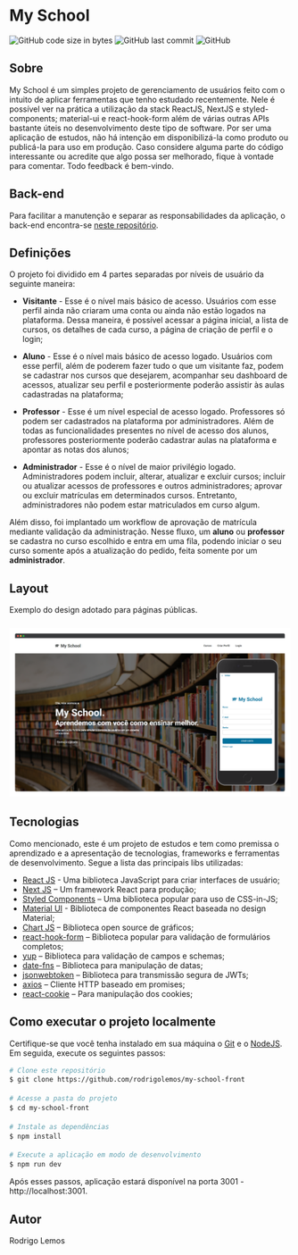 # My School
<p>
  <img alt="GitHub code size in bytes" src="https://img.shields.io/github/languages/code-size/rodrigolemos/my-school-front">
  <img alt="GitHub last commit" src="https://img.shields.io/github/last-commit/rodrigolemos/my-school-front">
  <img alt="GitHub" src="https://img.shields.io/github/license/rodrigolemos/my-school-front">
</p>

## Sobre

My School é um simples projeto de gerenciamento de usuários feito com o intuito de aplicar ferramentas que tenho estudado recentemente. Nele é possível ver na prática a utilização da stack ReactJS, NextJS e styled-components; material-ui e react-hook-form além de várias outras APIs bastante úteis no desenvolvimento deste tipo de software. Por ser uma aplicação de estudos, não há intenção em disponibilizá-la como produto ou publicá-la para uso em produção. Caso considere alguma parte do código interessante ou acredite que algo possa ser melhorado, fique à vontade para comentar. Todo feedback é bem-vindo.

## Back-end

Para facilitar a manutenção e separar as responsabilidades da aplicação, o back-end encontra-se [neste repositório](https://github.com/rodrigolemos/my-school).

## Definições

O projeto foi dividido em 4 partes separadas por níveis de usuário da seguinte maneira:

- **Visitante** - Esse é o nível mais básico de acesso. Usuários com esse perfil ainda não criaram uma conta ou ainda não estão logados na plataforma. Dessa maneira, é possível acessar a página inicial, a lista de cursos, os detalhes de cada curso, a página de criação de perfil e o login;

- **Aluno** - Esse é o nível mais básico de acesso logado. Usuários com esse perfil, além de poderem fazer tudo o que um visitante faz, podem se cadastrar nos cursos que desejarem, acompanhar seu dashboard de acessos, atualizar seu perfil e posteriormente poderão assistir às aulas cadastradas na plataforma;

- **Professor** - Esse é um nível especial de acesso logado. Professores só podem ser cadastrados na plataforma por administradores. Além de todas as funcionalidades presentes no nível de acesso dos alunos, professores posteriormente poderão cadastrar aulas na plataforma e apontar as notas dos alunos;

- **Administrador** - Esse é o nível de maior privilégio logado. Administradores podem incluir, alterar, atualizar e excluir cursos; incluir ou atualizar acessos de professores e outros administradores; aprovar ou excluir matrículas em determinados cursos. Entretanto, administradores não podem estar matriculados em curso algum.

Além disso, foi implantado um workflow de aprovação de matrícula mediante validação da administração. Nesse fluxo, um **aluno** ou **professor** se cadastra no curso escolhido e entra em uma fila, podendo iniciar o seu curso somente após a atualização do pedido, feita somente por um **administrador**.

## Layout

Exemplo do design adotado para páginas públicas.

<p align="left">
  <img alt="Principal" src="./public/images/my-school.png" style="width: 1100px; margin-top: 10px; margin-right: 5px;">
</p>

## Tecnologias

Como mencionado, este é um projeto de estudos e tem como premissa o aprendizado e a apresentação de tecnologias, frameworks e ferramentas de desenvolvimento. Segue a lista das principais libs utilizadas:

- [React JS](https://reactjs.org/) - Uma biblioteca JavaScript para criar interfaces de usuário;
- [Next JS](https://nextjs.org/) – Um framework React para produção;
- [Styled Components](https://styled-components.com/) – Uma biblioteca popular para uso de CSS-in-JS;
- [Material UI](https://material-ui.com/) - Biblioteca de componentes React baseada no design Material;
- [Chart JS](https://www.chartjs.org/) – Biblioteca open source de gráficos;
- [react-hook-form](https://react-hook-form.com/) – Biblioteca popular para validação de formulários completos;
- [yup](https://github.com/jquense/yup) – Biblioteca para validação de campos e schemas;
- [date-fns](https://date-fns.org/) – Biblioteca para manipulação de datas;
- [jsonwebtoken](https://www.npmjs.com/package/jsonwebtoken) – Biblioteca para transmissão segura de JWTs;
- [axios](https://github.com/axios/axios) – Cliente HTTP baseado em promises;
- [react-cookie](https://www.npmjs.com/package/react-cookie) – Para manipulação dos cookies;

## Como executar o projeto localmente

Certifique-se que você tenha instalado em sua máquina o [Git](https://git-scm.com) e o [NodeJS](https://nodejs.org/en/). Em seguida, execute os seguintes passos:

```bash
# Clone este repositório
$ git clone https://github.com/rodrigolemos/my-school-front

# Acesse a pasta do projeto
$ cd my-school-front

# Instale as dependências
$ npm install

# Execute a aplicação em modo de desenvolvimento
$ npm run dev
```

Após esses passos, aplicação estará disponível na porta 3001  - http://localhost:3001.

## Autor

Rodrigo Lemos